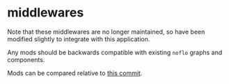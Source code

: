 # middlewares

Note that these middlewares are no longer maintained, so have been modified slightly to integrate with this application.

Any mods should be backwards compatible with existing `noflo` graphs and components.

Mods can be compared relative to [this commit](https://github.com/noflo/noflo/commit/6187566f761a463af95dd186de55dc488e2f03b8).
